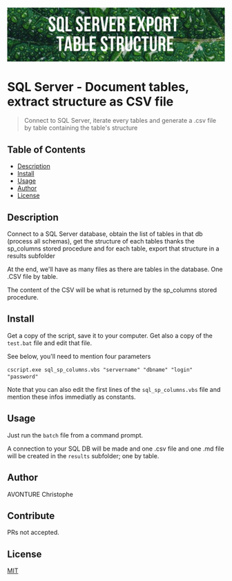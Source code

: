 ![Banner](images/banner.jpg)

# SQL Server - Document tables, extract structure as CSV file

> Connect to SQL Server, iterate every tables and generate a .csv file by table containing the table's structure

## Table of Contents

- [Description](#description)
- [Install](#install)
- [Usage](#usage)
- [Author](#author)
- [License](#license)

## Description

Connect to a SQL Server database, obtain the list of
tables in that db (process all schemas), get the structure
of each tables thanks the sp_columns stored procedure and
for each table, export that structure in a results subfolder

At the end, we'll have as many files as there are tables in
the database. One .CSV file by table.

The content of the CSV will be what is returned by the sp_columns
stored procedure.

## Install

Get a copy of the script, save it to your computer.
Get also a copy of the `test.bat` file and edit that file.

See below, you'll need to mention four parameters

```
cscript.exe sql_sp_columns.vbs "servername" "dbname" "login" "password"
```

Note that you can also edit the first lines of the `sql_sp_columns.vbs` file and mention these infos immediatly as constants.

## Usage

Just run the `batch` file from a command prompt.

A connection to your SQL DB will be made and one .csv file and one .md file will be created in the `results` subfolder; one by table.

## Author

AVONTURE Christophe

## Contribute

PRs not accepted.

## License

[MIT](LICENSE)
